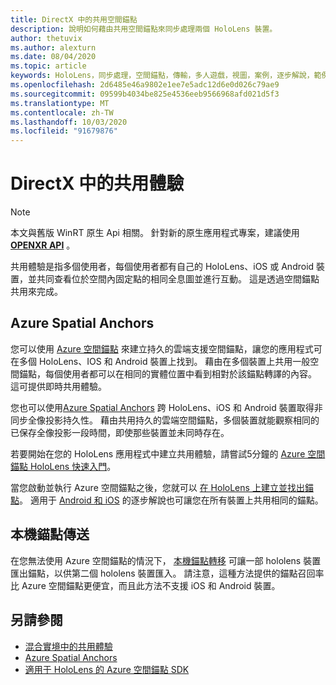 ```yaml
---
title: DirectX 中的共用空間錨點
description: 說明如何藉由共用空間錨點來同步處理兩個 HoloLens 裝置。
author: thetuvix
ms.author: alexturn
ms.date: 08/04/2020
ms.topic: article
keywords: HoloLens，同步處理，空間錨點，傳輸，多人遊戲，視圖，案例，逐步解說，範例程式碼，Azure，Azure 空間錨點，ASA
ms.openlocfilehash: 2d6485e46a9802e1ee7e5adc12d6e0d026c79ae9
ms.sourcegitcommit: 09599b4034be825e4536eeb9566968afd021d5f3
ms.translationtype: MT
ms.contentlocale: zh-TW
ms.lasthandoff: 10/03/2020
ms.locfileid: "91679876"
---
```

# <a name="shared-experiences-in-directx"></a>DirectX 中的共用體驗

> [!NOTE]
> 本文與舊版 WinRT 原生 Api 相關。  針對新的原生應用程式專案，建議使用 **[OPENXR API](../native/openxr-getting-started.md)** 。

共用體驗是指多個使用者，每個使用者都有自己的 HoloLens、iOS 或 Android 裝置，並共同查看位於空間內固定點的相同全息圖並進行互動。 這是透過空間錨點共用來完成。

## <a name="azure-spatial-anchors"></a>Azure Spatial Anchors

您可以使用 <a href="https://docs.microsoft.com/azure/spatial-anchors/overview" target="_blank">Azure 空間錨點</a> 來建立持久的雲端支援空間錨點，讓您的應用程式可在多個 HoloLens、IOS 和 Android 裝置上找到。  藉由在多個裝置上共用一般空間錨點，每個使用者都可以在相同的實體位置中看到相對於該錨點轉譯的內容。  這可提供即時共用體驗。

您也可以使用<a href="https://docs.microsoft.com/azure/spatial-anchors/overview" target="_blank">Azure Spatial Anchors</a> 跨 HoloLens、iOS 和 Android 裝置取得非同步全像投影持久性。  藉由共用持久的雲端空間錨點，多個裝置就能觀察相同的已保存全像投影一段時間，即使那些裝置並未同時存在。

若要開始在您的 HoloLens 應用程式中建立共用體驗，請嘗試5分鐘的 <a href="https://docs.microsoft.com/azure/spatial-anchors/quickstarts/get-started-hololens" target="_blank">Azure 空間錨點 HoloLens 快速入門</a>。

當您啟動並執行 Azure 空間錨點之後，您就可以 <a href="https://docs.microsoft.com/azure/spatial-anchors/concepts/create-locate-anchors-cpp-winrt" target="_blank">在 HoloLens 上建立並找出錨點</a>。  適用于 <a href="https://docs.microsoft.com/azure/spatial-anchors/create-locate-anchors-overview" target="_blank">Android 和 iOS</a> 的逐步解說也可讓您在所有裝置上共用相同的錨點。

## <a name="local-anchor-transfers"></a>本機錨點傳送

在您無法使用 Azure 空間錨點的情況下， [本機錨點轉移](../../out-of-scope/local-anchor-transfers-in-directx.md) 可讓一部 hololens 裝置匯出錨點，以供第二個 hololens 裝置匯入。  請注意，這種方法提供的錨點召回率比 Azure 空間錨點更便宜，而且此方法不支援 iOS 和 Android 裝置。

## <a name="see-also"></a>另請參閱
* [混合實境中的共用體驗](shared-experiences-in-mixed-reality.md)
* <a href="https://docs.microsoft.com/azure/spatial-anchors" target="_blank">Azure Spatial Anchors</a>
* <a href="https://docs.microsoft.com/cpp/api/spatial-anchors/winrt/" target="_blank">適用于 HoloLens 的 Azure 空間錨點 SDK</a>
